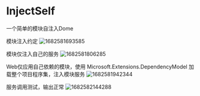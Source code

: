 # InjectSelf
一个简单的模块自注入Dome

模块注入约定
![1682581693585](https://user-images.githubusercontent.com/49390136/234795366-09c3a706-dad7-44a1-8f6a-f58734744a0c.png)

模块仅注入自己的服务
![1682581806285](https://user-images.githubusercontent.com/49390136/234795839-2159466c-48cc-4d12-aac9-f2ed12043318.jpg)

Web仅应用自己依赖的模块，使用 Microsoft.Extensions.DependencyModel 加载整个项目程序集，注入模块服务
![1682581942344](https://user-images.githubusercontent.com/49390136/234796401-b8808480-81c2-4267-97b8-2d9da9310580.png)

服务调用测试，输出正常
![1682582144288](https://user-images.githubusercontent.com/49390136/234797219-d19e58d4-e47e-476a-911f-ccdbc6147745.png)

